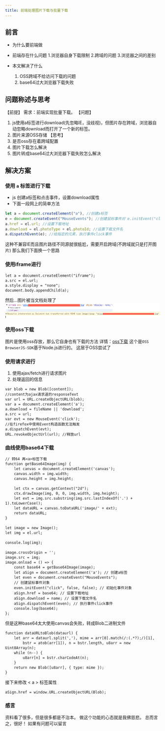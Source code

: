 ```yaml
---
title: 前端处理图片下载与批量下载
---
```



## 前言
- 为什么要前端做
	
- 前端存在什么问题
	1.浏览器自身下载限制
	2.跨域的问题
	3.浏览器之间的差别

- 本文解决了什么
	1. OSS跨域不给访问下载的问题
	2. base64过大浏览器下载失败


## 问题称述与思考
【前提】
需求：前端实现批量下载。
【问题】
1. js使用a标签进行download(先忽略IE，没歧视)，但图片存在跨域，浏览器自动忽略download而打开了一个新的标签。
2. 图片来源OSS存储
【思考】
1. 是否oss存在着跨域配置
2. 图片下载怎么解决
3. 图片转成base64过大浏览器下载失败怎么解决


## 解决方案

### 使用 ``a`` 标签进行下载
 - js 创建a标签和点击事件，设置download属性
 - 下面一段网上的简单方法

``` js
let a = document.createElement("a"), //创建a标签
e = document.createEvent("MouseEvents"); //创建鼠标事件对 e.initEvent("click", false, false); //初始化事件对象
a.href = el.url; //设置下载地址
a.download = el.photoType + el.photoId; //设置下载文件名
a.dispatchEvent(e); //给指定的元素，执行事件click事件
```
这种不兼容IE而且图片路径不同源就很尴尬，需要开启跨域(不跨域就只是打开图片)
那么我们下面换一个思路

### 使用iframe进行

``` stylus
let a = document.createElement("iframe"); 
a.src = el.url; 
a.style.display = "none";
document.body.appendChild(a);
```
然后...图片被当文档处理了
![enter description here][1]

### 使用oss下载
图片是使用oss存放，那么它自身也有下载的方法
详情：[oss下载][2]
这个是```OSS BrowserJS-SDK```基于Node.js进行的。
这居于OSS尝试了

### 使用请求进行
1. 使用ajax/fetch进行请求图片
2. 处理返回的信息

``` stylus
var blob = new Blob([content]); 
//content为ajax请求道的responseText
var url = URL.createObjectURL(blob);
var a = document.createElement('a');
a.download = fileName || 'download';
a.src = url;
var evt = new MouseEvent('click'); 
//在firefox中使用Event构造函数无法触发
a.dispatchEvent(evt);
URL.revokeObjectUrl(url); //释放url
```

### 曲线使用base64下载

``` stylus
// 转64 再<a>标签下载
function getBase64Image(img) {
	let canvas = document.createElement('canvas');
	canvas.width = img.width;
	canvas.height = img.height;

	let ctx = canvas.getContext("2d");
	ctx.drawImage(img, 0, 0, img.width, img.height);
	let ext = img.src.substring(img.src.lastIndexOf('.') + 1).toLowerCase();
	let dataURL = canvas.toDataURL('image/' + ext);
	return dataURL;
}

let image = new Image();
let img = el.url;

console.log(img);

image.crossOrigin = '';
image.src = img;
image.onload = () => {
	const base64 = getBase64Image(image);
	let aSign = document.createElement('a'); // 创建a标签
	let even = document.createEvent("MouseEvents"); 
	// 创建鼠标事件对象
	even.initEvent("click", false, false); // 初始化事件对象
	aSign.href = base64; // 设置下载地址
	aSign.download = name; // 设置下载文件名
	aSign.dispatchEvent(even); // 执行事件click事件
	console.log(base64);
};
```

但是这种base64太大使用canvas会失败，转成Blob二进制文件

``` 转Blob
function dataURLtoBlob(dataurl) {
	let arr = dataurl.split(','), mime = arr[0].match(/:(.*?);/)[1],
		bstr = atob(arr[1]), n = bstr.length, u8arr = new Uint8Array(n);
	while (n--) {
		u8arr[n] = bstr.charCodeAt(n);
	}
	return new Blob([u8arr], { type: mime });
}
```
接下来修改 < a > 标签属性

``` stylus
aSign.href = window.URL.createObjectURL(Blob); 
```

### 感言

资料看了很多，但是很多都是不治本。
做这个功能的心态就是我佛慈悲。
总而言之，很好！
如果有问题可以留言


  [1]: ./images/1526270535023.jpg
  [2]: https://www.alibabacloud.com/help/zh/doc-detail/64052.htm?spm=a2c63.p38356.b99.217.71437429jz9Rtk